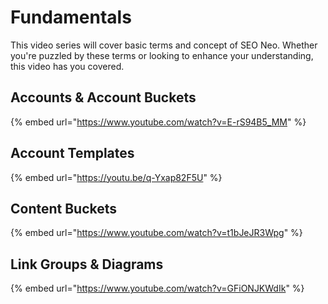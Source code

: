 # Fundamentals

This video series will cover basic terms and concept of SEO Neo. Whether you're puzzled by these terms or looking to enhance your understanding, this video has you covered.

## Accounts & Account Buckets

{% embed url="https://www.youtube.com/watch?v=E-rS94B5_MM" %}

## Account Templates

{% embed url="https://youtu.be/q-Yxap82F5U" %}

## Content Buckets

{% embed url="https://www.youtube.com/watch?v=t1bJeJR3Wpg" %}

## Link Groups & Diagrams

{% embed url="https://www.youtube.com/watch?v=GFiONJKWdIk" %}
